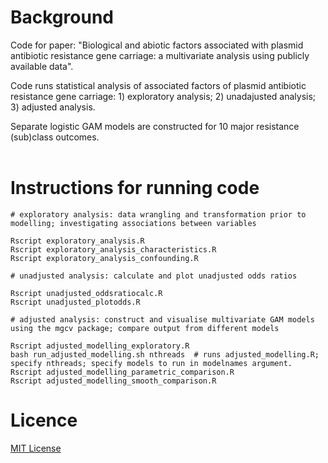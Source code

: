 # Background

Code for paper: "Biological and abiotic factors associated with plasmid antibiotic resistance gene carriage: a multivariate analysis using publicly available data".<br>

Code runs statistical analysis of associated factors of plasmid antibiotic resistance gene carriage: 1) exploratory analysis; 2) unadajusted analysis; 3) adjusted analysis.<br>

Separate logistic GAM models are constructed for 10 major resistance (sub)class outcomes.<br>
<br>

# Instructions for running code

```
# exploratory analysis: data wrangling and transformation prior to modelling; investigating associations between variables

Rscript exploratory_analysis.R
Rscript exploratory_analysis_characteristics.R 
Rscript exploratory_analysis_confounding.R

# unadjusted analysis: calculate and plot unadjusted odds ratios

Rscript unadjusted_oddsratiocalc.R
Rscript unadjusted_plotodds.R

# adjusted analysis: construct and visualise multivariate GAM models using the mgcv package; compare output from different models

Rscript adjusted_modelling_exploratory.R
bash run_adjusted_modelling.sh nthreads  # runs adjusted_modelling.R; specify nthreads; specify models to run in modelnames argument.
Rscript adjusted_modelling_parametric_comparison.R
Rscript adjusted_modelling_smooth_comparison.R

```

# Licence
[MIT License](https://en.wikipedia.org/wiki/MIT_License)